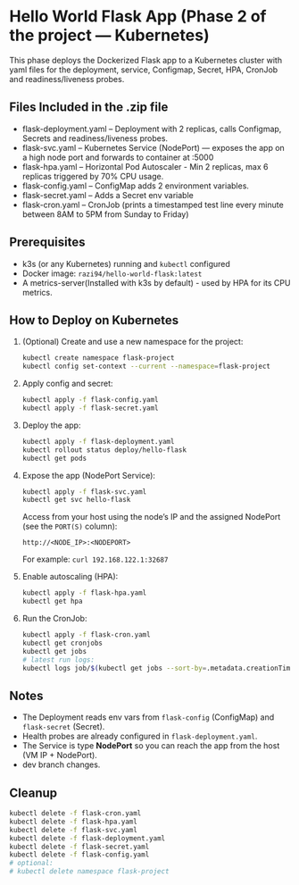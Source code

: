 # Hello World Flask App (Phase 2 of the project — Kubernetes)

This phase deploys the Dockerized Flask app to a Kubernetes cluster with yaml files for the deployment, service, Configmap, Secret, HPA, CronJob and readiness/liveness probes.

## Files Included in the .zip file

- flask-deployment.yaml – Deployment with 2 replicas, calls Configmap, Secrets and readiness/liveness probes.
- flask-svc.yaml – Kubernetes Service (NodePort) — exposes the app on a high node port and forwards to container at :5000
- flask-hpa.yaml – Horizontal Pod Autoscaler - Min 2 replicas, max 6 replicas triggered by 70% CPU usage.
- flask-config.yaml – ConfigMap adds 2 environment variables.
- flask-secret.yaml – Adds a Secret env variable
- flask-cron.yaml – CronJob (prints a timestamped test line every minute between 8AM to 5PM from Sunday to Friday)

## Prerequisites

- k3s (or any Kubernetes) running and `kubectl` configured
- Docker image: `razi94/hello-world-flask:latest`
- A metrics-server(Installed with k3s by default) - used by HPA for its CPU metrics.

## How to Deploy on Kubernetes

1. (Optional) Create and use a new namespace for the project:

   ```bash
   kubectl create namespace flask-project
   kubectl config set-context --current --namespace=flask-project
   ```
2. Apply config and secret:

   ```bash
   kubectl apply -f flask-config.yaml
   kubectl apply -f flask-secret.yaml
   ```
3. Deploy the app:

   ```bash
   kubectl apply -f flask-deployment.yaml
   kubectl rollout status deploy/hello-flask
   kubectl get pods
   ```
4. Expose the app (NodePort Service):

   ```bash
   kubectl apply -f flask-svc.yaml
   kubectl get svc hello-flask
   ```

   Access from your host using the node’s IP and the assigned NodePort (see the `PORT(S)` column):

   ```
   http://<NODE_IP>:<NODEPORT>
   ```
   For example: `curl 192.168.122.1:32687`
5. Enable autoscaling (HPA):

   ```bash
   kubectl apply -f flask-hpa.yaml
   kubectl get hpa
   ```
6. Run the CronJob:

   ```bash
   kubectl apply -f flask-cron.yaml
   kubectl get cronjobs
   kubectl get jobs
   # latest run logs:
   kubectl logs job/$(kubectl get jobs --sort-by=.metadata.creationTimestamp -o jsonpath='{.items[-1].metadata.name}')
   ```

## Notes

- The Deployment reads env vars from `flask-config` (ConfigMap) and `flask-secret` (Secret).
- Health probes are already configured in `flask-deployment.yaml`.
- The Service is type **NodePort** so you can reach the app from the host (VM IP + NodePort).
- dev branch changes.

## Cleanup

```bash
kubectl delete -f flask-cron.yaml
kubectl delete -f flask-hpa.yaml
kubectl delete -f flask-svc.yaml
kubectl delete -f flask-deployment.yaml
kubectl delete -f flask-secret.yaml
kubectl delete -f flask-config.yaml
# optional:
# kubectl delete namespace flask-project
```
